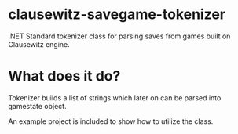 # clausewitz-savegame-tokenizer
.NET Standard tokenizer class for parsing saves from games built on Clausewitz engine.

# What does it do?
Tokenizer builds a list of strings which later on can be parsed into gamestate object.

An example project is included to show how to utilize the class.